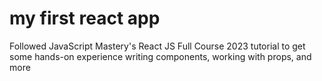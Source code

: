 # my first react app

Followed JavaScript Mastery's React JS Full Course 2023 tutorial to get some hands-on experience writing components, working with props, and more